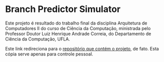# Branch Predictor Simulator

Este projeto é resultado do trabalho final da disciplina Arquitetura de Computadores II do curso de Ciência da Computação, ministrada pelo Professor Doutor Luiz Henrique Andrade Correia, do Departamento de Ciência da Computação, UFLA.

Este link redireciona para o [repositório que contém o projeto](https://github.com/phumacinha/Branch-Predictor-Simulator), de fato. Esta cópia serve apenas para controle pessoal.
